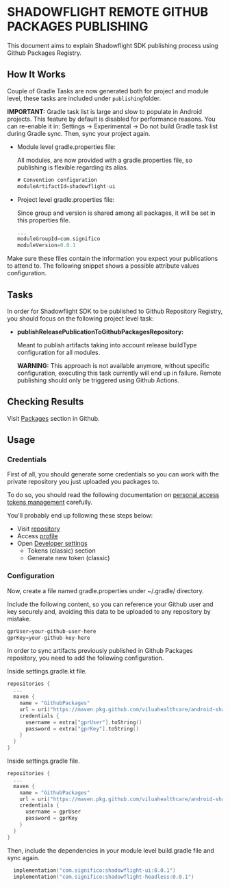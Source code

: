 # SHADOWFLIGHT REMOTE GITHUB PACKAGES PUBLISHING

This document aims to explain Shadowflight SDK publishing process using Github Packages Registry.

## How It Works

Couple of Gradle Tasks are now generated both for project and module level, these tasks are included under `publishing`folder.

**IMPORTANT:** Gradle task list is large and slow to populate in Android projects. This feature by default is disabled for performance reasons. You can re-enable it in: Settings -> Experimental -> Do not build Gradle task list during Gradle sync. Then, sync your project again.

- Module level gradle.properties file:

  All modules, are now provided with a gradle.properties file, so publishing is flexible regarding its alias.

  ```groovy
  # Convention configuration
  moduleArtifactId=shadowflight-ui
  ```

- Project level gradle.properties file:

  Since group and version is shared among all packages, it will be set in this properties file.

  ```groovy
  ...
  moduleGroupId=com.significo
  moduleVersion=0.0.1
  ```

Make sure these files contain the information you expect your publications to attend to. The following snippet shows a possible attribute values configuration.

## Tasks

In order for Shadowflight SDK to be published to Github Repository Registry, you should focus on the following project level task:

- **publishReleasePublicationToGithubPackagesRepository:**

  Meant to publish artifacts taking into account release buildType configuration for all modules.

  __WARNING:__ This approach is not available anymore, without specific configuration, executing this task currently will end up in failure. Remote publishing should only be triggered using Github Actions.

## Checking Results

Visit [Packages](https://github.com/orgs/viluahealthcare/packages?repo_name=android-shadowflight-sdk) section in Github.

## Usage

### Credentials

First of all, you should generate some credentials so you can work with the private repository you just uploaded you packages to.

To do so, you should read the following documentation on [personal access tokens management](https://docs.github.com/en/authentication/keeping-your-account-and-data-secure/managing-your-personal-access-tokens) carefully.

You'll probably end up following these steps below:

- Visit [repository](https://github.com/viluahealthcare/android-shadowflight-sdk/)
- Access [profile](https://github.com/settings/profile)
- Open [Developer settings](https://github.com/settings/apps)
  - Tokens (classic) section
  - Generate new token (classic)

### Configuration

Now, create a file named gradle.properties under ~/.gradle/ directory.

Include the following content, so you can reference your Github user and key securely and, avoiding this data to be uploaded to any repository by mistake.

```groovy
gprUser=your-github-user-here
gprKey=your-github-key-here
```

In order to sync artifacts previously published in Github Packages repository, you need to add the following configuration.

Inside settings.gradle.kt file.

```kotlin
repositories {
  ...
  maven {
    name = "GithubPackages"
    url = uri("https://maven.pkg.github.com/viluahealthcare/android-shadowflight-sdk")
    credentials {
      username = extra["gprUser"].toString()
      password = extra["gprKey"].toString()
    }
  }
}
```

Inside settings.gradle file.

```kotlin
repositories {
  ...
  maven {
    name = "GithubPackages"
    url = uri("https://maven.pkg.github.com/viluahealthcare/android-shadowflight-sdk")
    credentials {
      username = gprUser
      password = gprKey
    }
  }
}
```

Then, include the dependencies in your module level build.gradle file and sync again.

```kotlin
  implementation("com.significo:shadowflight-ui:0.0.1")
  implementation("com.significo:shadowflight-headless:0.0.1")
```
